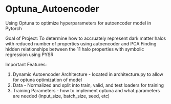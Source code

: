 # Optuna_Autoencoder
Using Optuna to optimize hyperparameters for autoencoder model in Pytorch

Goal of Project:
To determine how to accruately represent dark matter halos with reduced number of properties using autoencoder and PCA
Finding hidden relationships between the 11 halo properties with symbolic regression using PYSR

Important Features:
1. Dynamic Autoencoder Architecture - located in architecture.py to allow for optuna optimization of model
2. Data - Normalized and split into train, valid, and test loaders for training
3. Training Parameters - how to implement optuna and what parameters are needed (input_size, batch_size, seed, etc)

